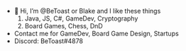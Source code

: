 - 👋 Hi, I’m @BeToast or Blake and I like these things
  1. Java, JS, C#, GameDev, Cryptography
  2. Board Games, Chess, DnD
- Contact me for GameDev, Board Game Design, Startups
- Discord: BeToast#4878

